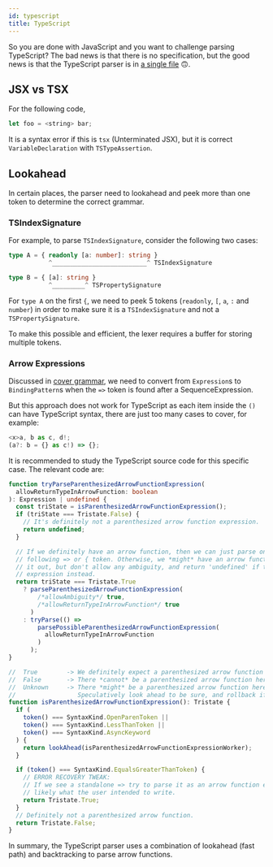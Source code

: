 ```yaml
---
id: typescript
title: TypeScript
---
```


So you are done with JavaScript and you want to challenge parsing TypeScript?
The bad news is that there is no specification,
but the good news is that the TypeScript parser is in [a single file](https://github.com/microsoft/TypeScript/blob/main/src/compiler/parser.ts) 🙃.

## JSX vs TSX

For the following code,

```javascript
let foo = <string> bar;
```

It is a syntax error if this is `tsx` (Unterminated JSX),
but it is correct `VariableDeclaration` with `TSTypeAssertion`.

## Lookahead

In certain places, the parser need to lookahead and peek more than one token to determine the correct grammar.

### TSIndexSignature

For example, to parse `TSIndexSignature`, consider the following two cases:

```typescript
type A = { readonly [a: number]: string }
           ^__________________________^ TSIndexSignature

type B = { [a]: string }
           ^_________^ TSPropertySignature
```

For `type A` on the first `{`, we need to peek 5 tokens (`readonly`, `[`, `a`, `:` and `number`) in order to make sure
it is a `TSIndexSignature` and not a `TSPropertySignature`.

To make this possible and efficient, the lexer requires a buffer for storing multiple tokens.

### Arrow Expressions

Discussed in [cover grammar](/blog/grammar#cover-grammar),
we need to convert from `Expression`s to `BindingPattern`s when the `=>` token is found after a SequenceExpression.

But this approach does not work for TypeScript as each item inside the `()` can have TypeScript syntax, there are just too many cases to cover, for example:

```typescript
<x>a, b as c, d!;
(a?: b = {} as c!) => {};
```

It is recommended to study the TypeScript source code for this specific case. The relevant code are:

```typescript
function tryParseParenthesizedArrowFunctionExpression(
  allowReturnTypeInArrowFunction: boolean
): Expression | undefined {
  const triState = isParenthesizedArrowFunctionExpression();
  if (triState === Tristate.False) {
    // It's definitely not a parenthesized arrow function expression.
    return undefined;
  }

  // If we definitely have an arrow function, then we can just parse one, not requiring a
  // following => or { token. Otherwise, we *might* have an arrow function.  Try to parse
  // it out, but don't allow any ambiguity, and return 'undefined' if this could be an
  // expression instead.
  return triState === Tristate.True
    ? parseParenthesizedArrowFunctionExpression(
        /*allowAmbiguity*/ true,
        /*allowReturnTypeInArrowFunction*/ true
      )
    : tryParse(() =>
        parsePossibleParenthesizedArrowFunctionExpression(
          allowReturnTypeInArrowFunction
        )
      );
}

//  True        -> We definitely expect a parenthesized arrow function here.
//  False       -> There *cannot* be a parenthesized arrow function here.
//  Unknown     -> There *might* be a parenthesized arrow function here.
//                 Speculatively look ahead to be sure, and rollback if not.
function isParenthesizedArrowFunctionExpression(): Tristate {
  if (
    token() === SyntaxKind.OpenParenToken ||
    token() === SyntaxKind.LessThanToken ||
    token() === SyntaxKind.AsyncKeyword
  ) {
    return lookAhead(isParenthesizedArrowFunctionExpressionWorker);
  }

  if (token() === SyntaxKind.EqualsGreaterThanToken) {
    // ERROR RECOVERY TWEAK:
    // If we see a standalone => try to parse it as an arrow function expression as that's
    // likely what the user intended to write.
    return Tristate.True;
  }
  // Definitely not a parenthesized arrow function.
  return Tristate.False;
}
```

In summary, the TypeScript parser uses a combination of lookahead (fast path) and backtracking to parse arrow functions.

